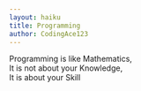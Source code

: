 ```yaml
---
layout: haiku
title: Programming
author: CodingAce123
---
```


Programming is like Mathematics,<br>
It is not about your Knowledge,<br>
It is about your Skill<br>

